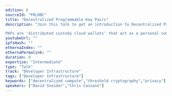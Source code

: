 ```yaml
---
edition: 6
sourceId: "FRLHBC"
title: "Decentralized Programmable Key Pairs"
description: "Join this talk to get an introduction to Decentralized Programable Key Pairs (PKPs), by Lit Protocol.

PKPs are 'distributed custody cloud wallets' that act as a personal compute platform that can write to a variety of state machines (e.g Ethereum, IPFS) because they are 'smart contracts with a secret' that can make arbitrary HTTP requests and use that data in the computation."
youtubeUrl: ""
ipfsHash: ""
ethernaIndex: ""
ethernaPermalink: ""
duration: 0
expertise: "Intermediate"
type: "Talk"
track: "Developer Infrastructure"
tags: ["Developer Infrastructure"]
keywords: ["decentralized compute","threshold cryptography","privacy"]
speakers: ["David Sneider","Chris Cassano"]
---
```

